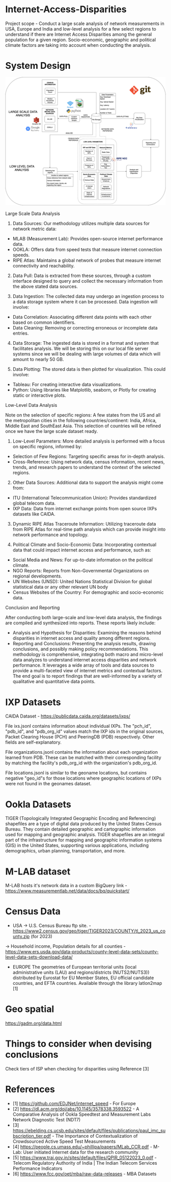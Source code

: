 # Internet-Access-Disparities
Project scope - Conduct a large scale analysis of network measurements in USA, Europe and India and low-level analysis for a few select regions to understand if there are Internet Access Disparities among the general population for a given region. Socio-economic, geographic and political climate factors are taking into account when conducting the analysis.

# System Design
![Architecture](./system_design.png)

Large Scale Data Analysis

1. Data Sources: Our methodology utilizes multiple data sources for network metric data:
- MLAB (Measurement Lab): Provides open-source internet performance data.
- OOKLA: Offers data from speed tests that measure internet connection speeds.
- RIPE Atlas: Maintains a global network of probes that measure internet connectivity
and reachability.

2. Data Pull: Data is extracted from these sources, through a custom interface designed to
query and collect the necessary information from the above stated data sources.

3. Data Ingestion: The collected data may undergo an ingestion process to a data storage
system where it can be processed. Data ingestion will involve:
- Data Correlation: Associating different data points with each other based on common
identifiers.
- Data Cleaning: Removing or correcting erroneous or incomplete data entries.

4. Data Storage: The ingested data is stored in a format and system that facilitates analysis.
We will be storing this on our local file server systems since we will be dealing with large
volumes of data which will amount to nearly 50 GB.

5. Data Plotting: The stored data is then plotted for visualization. This could involve:
- Tableau: For creating interactive data visualizations.
- Python: Using libraries like Matplotlib, seaborn, or Plotly for creating static or interactive
plots.

Low-Level Data Analysis

Note on the selection of specific regions: A few states from the US and all the metropolitan
cities in the following countries/continent: India, Africa, Middle East and SouthEast Asia. This
selection of countries will be refined once we have the large scale dataset ready.

1. Low-Level Parameters: More detailed analysis is performed with a focus on specific
regions, informed by:
- Selection of Few Regions: Targeting specific areas for in-depth analysis.
- Cross-Reference: Using network data, census information, recent news, trends, and
research papers to understand the context of the selected regions.

2. Other Data Sources: Additional data to support the analysis might come from:
- ITU (International Telecommunication Union): Provides standardized global telecom
data.
- IXP Data: Data from internet exchange points from open source IXPs datasets like
CAIDA.

3. Dynamic RIPE Atlas Traceroute Information: Utilizing traceroute data from RIPE Atlas for
real-time path analysis which can provide insight into network performance and topology.

4. Political Climate and Socio-Economic Data: Incorporating contextual data that could
impact internet access and performance, such as:
- Social Media and News: For up-to-date information on the political climate.
- NGO Reports: Reports from Non-Governmental Organizations on regional
developments.
- UN Websites (UNSD): United Nations Statistical Division for global statistical data or
any other relevant UN body
- Census Websites of the Country: For demographic and socio-economic data.

Conclusion and Reporting

After conducting both large-scale and low-level data analysis, the findings are compiled and
synthesized into reports. These reports likely include:
- Analysis and Hypothesis for Disparities: Examining the reasons behind disparities in
internet access and quality among different regions.
- Reporting and Conclusions: Presenting the analysis results, drawing conclusions, and
possibly making policy recommendations.
This methodology is comprehensive, integrating both macro and micro-level data analyzes to
understand internet access disparities and network performance. It leverages a wide array of
tools and data sources to provide a multi-faceted view of internet metrics and contextual
factors. The end goal is to report findings that are well-informed by a variety of qualitative and
quantitative data points.

# IXP Datasets
CAIDA Dataset - https://publicdata.caida.org/datasets/ixps/

File ixs.jsonl contains information about individual IXPs. The "pch_id", "pdb_id", and "pdb_org_id" values match the IXP ids in the original sources, Packet Clearing House (PCH) and PeeringDB (PDB) respectively. Other fields are self-explanatory.

File organizations.jsonl contains the information about each organization learned from PDB. These can be matched with their corresponding facility by matching the facility's pdb_org_id with the organization's pdb_org_id.

File locations.jsonl is similar to the geoname locations, but contains negative "geo_id"s for those locations where geographic locations of IXPs were not found in the geonames dataset.

# Ookla Datasets
TIGER (Topologically Integrated Geographic Encoding and Referencing) shapefiles are a type of digital data produced by the United States Census Bureau. They contain detailed geographic and cartographic information used for mapping and geographic analysis. TIGER shapefiles are an integral part of the infrastructure for mapping and geographic information systems (GIS) in the United States, supporting various applications, including demographics, urban planning, transportation, and more.

# M-LAB dataset
M-LAB hosts it's network data in a custom BigQuery link - https://www.measurementlab.net/data/docs/bq/quickstart/

# Census Data
- USA
-> U.S. Census Bureau ftp site. - https://www2.census.gov/geo/tiger/TIGER2023/COUNTY/tl_2023_us_county.zip (for 2023)

-> Household income, Population details for all counties - https://www.ers.usda.gov/data-products/county-level-data-sets/county-level-data-sets-download-data/


- EUROPE
The geometries of European territorial units (local administrative units (LAU) and regions/districts (NUTS2/NUTS3)) distributed by Eurostat for EU Member States, EU official candidate countries, and EFTA countries.
Available through the library latlon2map [1]

# Geo spatial
https://gadm.org/data.html


# Things to consider when devising conclusions
Check tiers of ISP when checking for disparities using Reference [3]

# References
- [1] https://github.com/EDJNet/internet_speed - For Europe
- [2] https://dl.acm.org/doi/abs/10.1145/3578338.3593522 - A Comparative Analysis of Ookla Speedtest and Measurement Labs Network Diagnostic Test (NDT7)
- [3] https://ebelding.cs.ucsb.edu/sites/default/files/publications/paul_imc_subscription_tier.pdf - The Importance of Contextualization of Crowdsourced Active Speed Test Measurements
- [4] https://people.cs.umass.edu/~phillipa/papers/MLab_CCR.pdf - M-Lab: User initiated Internet data for the research community
- [5] https://www.trai.gov.in/sites/default/files/QPIR_05122023_0.pdf - Telecom Regulatory Authority of India | The Indian Telecom Services Performance Indicators
- [6] https://www.fcc.gov/oet/mba/raw-data-releases - MBA Datasets
